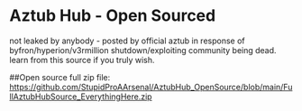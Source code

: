# Aztub Hub - Open Sourced
not leaked by anybody - posted by official aztub in response of byfron/hyperion/v3rmillion shutdown/exploiting community being dead. learn from this source if you truly wish.

##Open source full zip file:
https://github.com/StupidProAArsenal/AztubHub_OpenSource/blob/main/FullAztubHubSource_EverythingHere.zip
